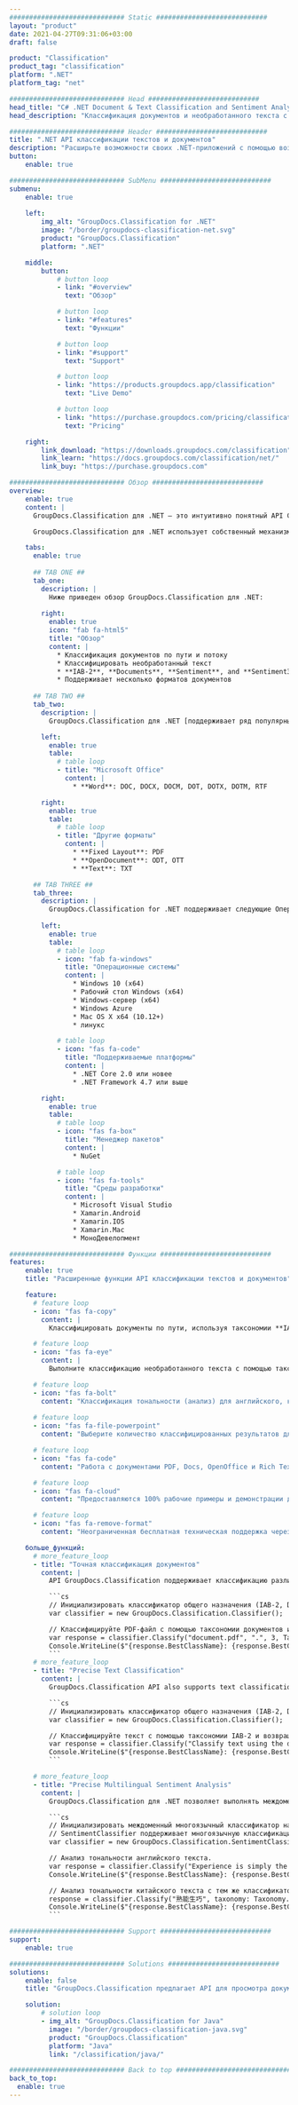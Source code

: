 ```yaml
---
############################# Static ############################
layout: "product"
date: 2021-04-27T09:31:06+03:00
draft: false

product: "Classification"
product_tag: "classification"
platform: ".NET"
platform_tag: "net"

############################# Head ############################
head_title: "C# .NET Document & Text Classification and Sentiment Analysis API"
head_description: "Классификация документов и необработанного текста с помощью C# .NET API. Категоризация с помощью таксономий IAB-2 и Documents и анализ настроений потребителей с помощью таксономии Sentiment."

############################# Header ############################
title: ".NET API классификации текстов и документов"
description: "Расширьте возможности своих .NET-приложений с помощью возможностей классификатора файлов и текста, используя предопределенные теги или категории в таксономиях IAB-2, Documents и Sentiment.."
button:
    enable: true

############################# SubMenu ############################
submenu:
    enable: true
    
    left:
        img_alt: "GroupDocs.Classification for .NET"
        image: "/border/groupdocs-classification-net.svg"
        product: "GroupDocs.Classification"
        platform: ".NET"

    middle:
        button:
            # button loop
            - link: "#overview"
              text: "Обзор"

            # button loop
            - link: "#features"
              text: "Функции"

            # button loop
            - link: "#support"
              text: "Support"

            # button loop
            - link: "https://products.groupdocs.app/classification"
              text: "Live Demo"

            # button loop
            - link: "https://purchase.groupdocs.com/pricing/classification/net"
              text: "Pricing"

    right:
        link_download: "https://downloads.groupdocs.com/classification"
        link_learn: "https://docs.groupdocs.com/classification/net/"
        link_buy: "https://purchase.groupdocs.com"

############################# Обзор ############################
overview:
    enable: true
    content: |
      GroupDocs.Classification для .NET — это интуитивно понятный API C# Netstandard 2.0, который помогает создавать мощные приложения для классификации/категоризации текста и документов на C#, ASP.NET и других технологиях на основе .NET. API поддерживает четыре различных типа таксономий и предлагает расширенную классификацию документов и текстов с использованием IAB-2 для назначения стандартизированных текстовых категорий, таксономии документов, разработанной Aspose для различных типов документов, или Sentiment (и Sentiment3) для анализа настроений. API анализирует текст, предложения и даже слова и поддерживает классификацию различных стандартных форматов документов, включая PDF, Microsoft Word, OpenDocument, RTF и TXT. Анализ тональности (классификация) поддерживает английский, китайский, испанский и немецкий языки с автоматическим определением языка. API может возвращать вероятность положительности, которую можно использовать для детального анализа тональности в C#.

      GroupDocs.Classification для .NET использует собственный механизм обработки/классификации документов и не требует установки каких-либо внешних инструментов в системе. Он ориентирован на платформу .NET для разработки приложений и поддерживает все популярные операционные системы (Windows, линукс, macOS), в которых можно установить .NET framework (включая .NET Core).

    tabs:
      enable: true
      
      ## TAB ONE ##
      tab_one:
        description: |
          Ниже приведен обзор GroupDocs.Classification для .NET:
      
        right:
          enable: true
          icon: "fab fa-html5"
          title: "Обзор"
          content: |
            * Классификация документов по пути и потоку
            * Классифицировать необработанный текст
            * **IAB-2**, **Documents**, **Sentiment**, and **Sentiment3** taxonomies supported
            * Поддерживает несколько форматов документов
      
      ## TAB TWO ##
      tab_two:
        description: |
          GroupDocs.Classification для .NET [поддерживает ряд популярных форматов документов] (https://docs.groupdocs.com/classification/net/supported-document-formats/).

        left:
          enable: true
          table:
            # table loop
            - title: "Microsoft Office"
              content: |
                * **Word**: DOC, DOCX, DOCM, DOT, DOTX, DOTM, RTF

        right:
          enable: true
          table:
            # table loop
            - title: "Другие форматы"
              content: |
                * **Fixed Layout**: PDF
                * **OpenDocument**: ODT, OTT
                * **Text**: TXT

      ## TAB THREE ##
      tab_three:
        description: |
          GroupDocs.Classification for .NET поддерживает следующие Операционные системы, Frameworks & Менеджер пакетовs:
        
        left:
          enable: true
          table:
            # table loop
            - icon: "fab fa-windows"
              title: "Операционные системы"
              content: |
                * Windows 10 (x64)
                * Рабочий стол Windows (x64)
                * Windows-сервер (x64)
                * Windows Azure
                * Mac OS X x64 (10.12+)
                * линукс

            # table loop
            - icon: "fas fa-code"
              title: "Поддерживаемые платформы"
              content: |
                * .NET Core 2.0 или новее
                * .NET Framework 4.7 или выше

        right:
          enable: true
          table:
            # table loop
            - icon: "fas fa-box"
              title: "Менеджер пакетов"
              content: |
                * NuGet

            # table loop
            - icon: "fas fa-tools"
              title: "Среды разработки"
              content: |
                * Microsoft Visual Studio
                * Xamarin.Android
                * Xamarin.IOS
                * Xamarin.Mac
                * МоноДевелопмент

############################# Функции ############################
features:
    enable: true
    title: "Расширенные функции API классификации текстов и документов"

    feature:
      # feature loop
      - icon: "fas fa-copy"
        content: |
          Классифицировать документы по пути, используя таксономии **IAB-2**, **Документы**, **Настроение** или **Настроение3**.

      # feature loop
      - icon: "fas fa-eye"
        content: |
          Выполните классификацию необработанного текста с помощью таксономий **IAB-2**, **Документы**, **Настроение** или **Настроение3**.

      # feature loop
      - icon: "fas fa-bolt"
        content: "Классификация тональности (анализ) для английского, китайского, испанского и немецкого языков"
      
      # feature loop
      - icon: "fas fa-file-powerpoint"
        content: "Выберите количество классифицированных результатов для возврата"

      # feature loop
      - icon: "fas fa-code"
        content: "Работа с документами PDF, Docs, OpenOffice и Rich Text"

      # feature loop
      - icon: "fas fa-cloud"
        content: "Предоставляются 100% рабочие примеры и демонстрации для быстрого изучения поддерживаемых функций"

      # feature loop
      - icon: "fas fa-remove-format"
        content: "Неограниченная бесплатная техническая поддержка через форумы по продуктам"

    больше_функций:
      # more_feature_loop
      - title: "Точная классификация документов"
        content: |
          API GroupDocs.Classification поддерживает классификацию различных форматов документов. В приведенном ниже примере кода C# показано, как классифицировать PDF-файл из текущей папки с помощью таксономии документов, возвращая 3 лучших результата.

          ```cs
          // Инициализировать классификатор общего назначения (IAB-2, Documents, Sentiment Analysis).
          var classifier = new GroupDocs.Classification.Classifier();

          // Классифицируйте PDF-файл с помощью таксономии документов и верните 3 наиболее вероятные категории.
          var response = classifier.Classify("document.pdf", ".", 3, Taxonomy.Documents);
          Console.WriteLine($"{response.BestClassName}: {response.BestClassProbability}");
          ```
      # more_feature_loop
      - title: "Precise Text Classification"
        content: |
          GroupDocs.Classification API also supports text classification. Text classification can be performed with 4 different taxonomies: IAB-2, Documents, Sentiment, and Sentiment3. The below C# code example shows how to classify text with the default (IAB-2) taxonomy by returning the best result.

          ```cs
          // Инициализировать классификатор общего назначения (IAB-2, Documents, Sentiment Analysis).
          var classifier = new GroupDocs.Classification.Classifier();

          // Классифицируйте текст с помощью таксономии IAB-2 и возвращайте лучшую категорию.
          var response = classifier.Classify("Classify text using the default IAB-2 taxonomy");
          Console.WriteLine($"{response.BestClassName}: {response.BestClassProbability}");
          ```

      # more_feature_loop
      - title: "Precise Multilingual Sentiment Analysis"
        content: |
          GroupDocs.Classification для .NET позволяет выполнять междоменный анализ тональности (классификацию) на английском, китайском, испанском и немецком языках. GroupDocs.Classification для .NET автоматически определит нужный язык(и). Варианты использования API анализа настроений иллюстрируются следующим кодом C#:

          ```cs
          // Инициализировать междоменный многоязычный классификатор настроений.
          // SentimentClassifier поддерживает многоязычную классификацию на английском, китайском, испанском и немецком языках.
          var classifier = new GroupDocs.Classification.SentimentClassifier();

          // Анализ тональности английского текста.
          var response = classifier.Classify("Experience is simply the name we give our mistakes");
          Console.WriteLine($"{response.BestClassName}: {response.BestClassProbability}");

          // Анализ тональности китайского текста с тем же классификатором и таксономией Sentiment3 (Negative/Neutral/Positive).
          response = classifier.Classify("熟能生巧", taxonomy: Taxonomy.Sentiment3);
          Console.WriteLine($"{response.BestClassName}: {response.BestClassProbability}");
          ```

############################# Support ############################
support:
    enable: true

############################# Solutions ############################
solutions:
    enable: false
    title: "GroupDocs.Classification предлагает API для просмотра документов для других популярных сред разработки."

    solution:
        # solution loop
        - img_alt: "GroupDocs.Classification for Java"
          image: "/border/groupdocs-classification-java.svg"
          product: "GroupDocs.Classification"
          platform: "Java"
          link: "/classification/java/"

############################# Back to top ###############################
back_to_top:
  enable: true
---
```

